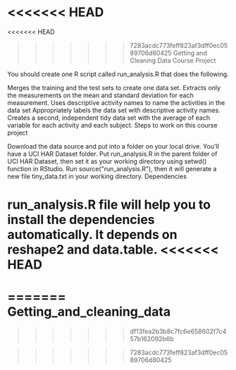 <<<<<<< HEAD
=======
<<<<<<< HEAD
>>>>>>> 7283acdc773feff823af3dff0ec0589706d80425
Getting and Cleaning Data Course Project

You should create one R script called run\_analysis.R that does the
following.

Merges the training and the test sets to create one data set. Extracts
only the measurements on the mean and standard deviation for each
measurement. Uses descriptive activity names to name the activities in
the data set Appropriately labels the data set with descriptive activity
names. Creates a second, independent tidy data set with the average of
each variable for each activity and each subject. Steps to work on this
course project

Download the data source and put into a folder on your local drive.
You'll have a UCI HAR Dataset folder. Put run\_analysis.R in the parent
folder of UCI HAR Dataset, then set it as your working directory using
setwd() function in RStudio. Run source("run\_analysis.R"), then it will
generate a new file tiny\_data.txt in your working directory.
Dependencies

run\_analysis.R file will help you to install the dependencies
automatically. It depends on reshape2 and data.table.
<<<<<<< HEAD
=======
=======
Getting_and_cleaning_data
=========================
>>>>>>> df13fea2b3b8c7fc6e658602f7c457b162092b6b

>>>>>>> 7283acdc773feff823af3dff0ec0589706d80425
